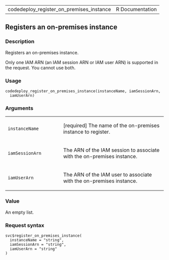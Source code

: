 <table style="width: 100%;">
<tbody>
<tr class="odd">
<td>codedeploy_register_on_premises_instance</td>
<td style="text-align: right;">R Documentation</td>
</tr>
</tbody>
</table>

## Registers an on-premises instance

### Description

Registers an on-premises instance.

Only one IAM ARN (an IAM session ARN or IAM user ARN) is supported in
the request. You cannot use both.

### Usage

    codedeploy_register_on_premises_instance(instanceName, iamSessionArn,
      iamUserArn)

### Arguments

<table>
<colgroup>
<col style="width: 35%" />
<col style="width: 65%" />
</colgroup>
<tbody>
<tr class="odd">
<td><code
id="codedeploy_register_on_premises_instance_:_instanceName">instanceName</code></td>
<td><p>[required] The name of the on-premises instance to
register.</p></td>
</tr>
<tr class="even">
<td><code
id="codedeploy_register_on_premises_instance_:_iamSessionArn">iamSessionArn</code></td>
<td><p>The ARN of the IAM session to associate with the on-premises
instance.</p></td>
</tr>
<tr class="odd">
<td><code
id="codedeploy_register_on_premises_instance_:_iamUserArn">iamUserArn</code></td>
<td><p>The ARN of the IAM user to associate with the on-premises
instance.</p></td>
</tr>
</tbody>
</table>

### Value

An empty list.

### Request syntax

    svc$register_on_premises_instance(
      instanceName = "string",
      iamSessionArn = "string",
      iamUserArn = "string"
    )
